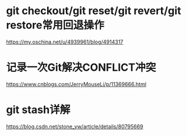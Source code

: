 # git checkout/git reset/git revert/git restore常用回退操作
https://my.oschina.net/u/4939961/blog/4914317


# 记录一次Git解决CONFLICT冲突 
https://www.cnblogs.com/JerryMouseLi/p/11369666.html

# git stash详解

https://blog.csdn.net/stone_yw/article/details/80795669